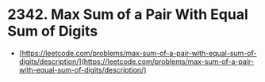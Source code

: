 # 2342. Max Sum of a Pair With Equal Sum of Digits

- [https://leetcode.com/problems/max-sum-of-a-pair-with-equal-sum-of-digits/description/](https://leetcode.com/problems/max-sum-of-a-pair-with-equal-sum-of-digits/description/)
